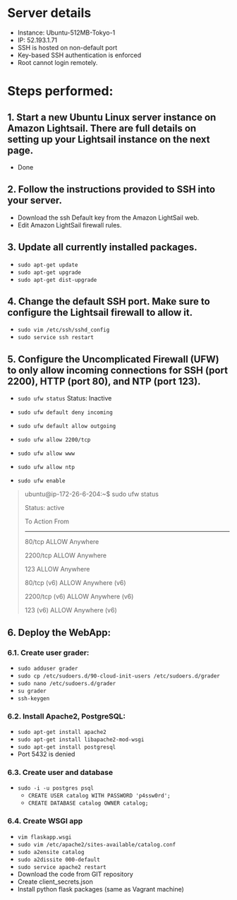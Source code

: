 # Server details
- Instance: Ubuntu-512MB-Tokyo-1
- IP: 52.193.1.71
- SSH is hosted on non-default port
- Key-based SSH authentication is enforced
- Root cannot login remotely.

# Steps performed:
## 1. Start a new Ubuntu Linux server instance on Amazon Lightsail. There are full details on setting up your Lightsail instance on the next page.
- Done

## 2. Follow the instructions provided to SSH into your server.
- Download the ssh Default key from the Amazon LightSail web.
- Edit Amazon LightSail firewall rules.

## 3. Update all currently installed packages.
- `sudo apt-get update`
- `sudo apt-get upgrade`
- `sudo apt-get dist-upgrade`

## 4. Change the default SSH port. Make sure to configure the Lightsail firewall to allow it.
- `sudo vim /etc/ssh/sshd_config`
- `sudo service ssh restart`

## 5. Configure the Uncomplicated Firewall (UFW) to only allow incoming connections for SSH (port 2200), HTTP (port 80), and NTP (port 123).
- `sudo ufw status`
Status: Inactive

- `sudo ufw default deny incoming`
- `sudo ufw default allow outgoing`
- `sudo ufw allow 2200/tcp`
- `sudo ufw allow www`
- `sudo ufw allow ntp`

- `sudo ufw enable`

> ubuntu@ip-172-26-6-204:~$ sudo ufw status
> 
> Status: active
> 
> To                         Action      From
> --                         ------      ----
> 80/tcp                     ALLOW       Anywhere
> 
> 2200/tcp                   ALLOW       Anywhere
> 
> 123                        ALLOW       Anywhere
> 
> 80/tcp (v6)                ALLOW       Anywhere (v6)
> 
> 2200/tcp (v6)              ALLOW       Anywhere (v6)
> 
> 123 (v6)                   ALLOW       Anywhere (v6)
>

## 6. Deploy the WebApp:
### 6.1. Create user grader:
- `sudo adduser grader`
- `sudo cp /etc/sudoers.d/90-cloud-init-users /etc/sudoers.d/grader`
- `sudo nano /etc/sudoers.d/grader`
- `su grader`
- `ssh-keygen`

### 6.2. Install Apache2, PostgreSQL:
- `sudo apt-get install apache2`
- `sudo apt-get install libapache2-mod-wsgi`
- `sudo apt-get install postgresql`
- Port 5432 is denied

### 6.3. Create user and database
- `sudo -i -u postgres psql`
	- `CREATE USER catalog WITH PASSWORD 'p4ssw0rd';`
	- `CREATE DATABASE catalog OWNER catalog;`

### 6.4. Create WSGI app
- `vim flaskapp.wsgi`
- `sudo vim /etc/apache2/sites-available/catalog.conf`
- `sudo a2ensite catalog`
- `sudo a2dissite 000-default`
- `sudo service apache2 restart`
- Download the code from GIT repository
- Create client_secrets.json
- Install python flask packages (same as Vagrant machine)